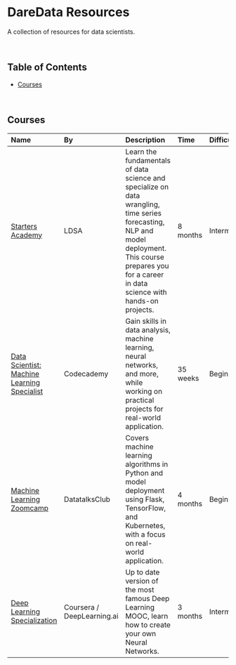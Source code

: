 # DareData Resources

A collection of resources for data scientists.

<br>

## Table of Contents

- [Courses](#courses)

<br>

## Courses

| Name | By | Description | Time | Difficulty | Price |
| :--- | :- | :---------- | :--- | :--------- | :---- |
| [Starters Academy](https://www.lisbondatascience.org/starters-academy/) | LDSA | Learn the fundamentals of data science and specialize on data wrangling, time series forecasting, NLP and model deployment. This course prepares you for a career in data science with hands-on projects. | 8 months | Intermediate | € 500 |
| [Data Scientist: Machine Learning Specialist](https://www.codecademy.com/learn/paths/data-science) | Codecademy| Gain skills in data analysis, machine learning, neural networks, and more, while working on practical projects for real-world application. | 35 weeks | Beginner | Subscription |
| [Machine Learning Zoomcamp](https://datatalks.club/blog/machine-learning-zoomcamp.html) | DatatalksClub | Covers machine learning algorithms in Python and model deployment using Flask, TensorFlow, and Kubernetes, with a focus on real-world application. | 4 months | Beginner | Free |
| [Deep Learning Specialization](https://www.coursera.org/specializations/deep-learning) | Coursera / DeepLearning.ai | Up to date version of the most famous Deep Learning MOOC, learn how to create your own Neural Networks. | 3 months | Intermediate | Free |
